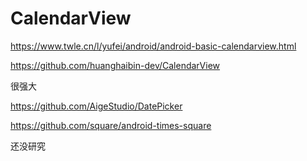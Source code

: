 # CalendarView

https://www.twle.cn/l/yufei/android/android-basic-calendarview.html

https://github.com/huanghaibin-dev/CalendarView

很强大

https://github.com/AigeStudio/DatePicker



https://github.com/square/android-times-square

还没研究
